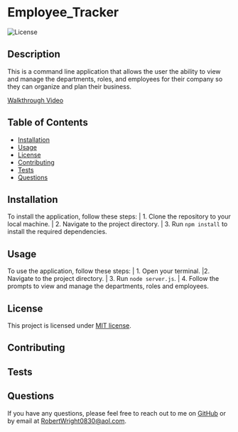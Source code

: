 
# Employee_Tracker

  ![License](https://img.shields.io/badge/License-MIT-blue.svg)
  

  ## Description
  This is a command line application that allows the user the ability to view and manage the departments, roles, and employees for their company so they can organize and plan their business.

   [Walkthrough Video](https://drive.google.com/file/d/1GGUotO7PTBVI5wb77Rwu5dZHq_ebS4lS/view)
   
  
  ## Table of Contents
  - [Installation](#installation)
  - [Usage](#usage)
  - [License](#license)
  - [Contributing](#contributing)
  - [Tests](#tests)
  - [Questions](#questions)
  
  ## Installation
   To install the application, follow these steps: | 1. Clone the repository to your local machine. | 2. Navigate to the project directory. | 3. Run `npm install` to install the required dependencies.
  
  ## Usage
  To use the application, follow these steps: | 1. Open your terminal. |2. Navigate to the project directory. | 3. Run `node server.js`. | 4. Follow the prompts to view and manage the departments, roles and employees.
  
  ## License
  This project is licensed under [MIT license](https://opensource.org/license/MIT).
  
  ## Contributing
  
  
  ## Tests
  
  
  ## Questions
  If you have any questions, please feel free to reach out to me on [GitHub](https://github.com/RobertWright0830) or by email at RobertWright0830@aol.com.
  